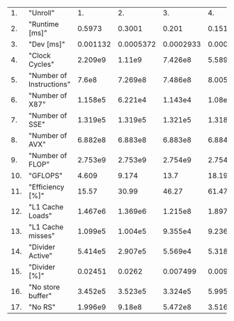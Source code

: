 |     |                          |          |           |           |           |           |           |           |           |           |           |           |           |
|-----|--------------------------|----------|-----------|-----------|-----------|-----------|-----------|-----------|-----------|-----------|-----------|-----------|-----------|
| 1.  | "Unroll"                 | 1.       | 2.        | 3.        | 4.        | 5.        | 6.        | 7.        | 8.        | 9.        | 10.       | 12.       | 16.       |
| 2.  | "Runtime [ms]"           | 0.5973   | 0.3001    | 0.201     | 0.1513    | 0.1423    | 0.1397    | 0.1373    | 0.1342    | 0.1359    | 0.1354    | 0.1367    | 0.1559    |
| 3.  | "Dev [ms]"               | 0.001132 | 0.0005372 | 0.0002933 | 0.0002791 | 0.0002781 | 0.0002937 | 0.0002375 | 0.0001929 | 0.0002711 | 0.0002741 | 0.0002726 | 0.0003105 |
| 4.  | "Clock Cycles"           | 2.209e9  | 1.11e9    | 7.426e8   | 5.589e8   | 5.253e8   | 5.154e8   | 5.069e8   | 4.96e8    | 5.02e8    | 4.997e8   | 5.041e8   | 5.76e8    |
| 5.  | "Number of Instructions" | 7.6e8    | 7.269e8   | 7.486e8   | 8.005e8   | 8.449e8   | 8.58e8    | 8.908e8   | 9.193e8   | 9.307e8   | 9.431e8   | 9.644e8   | 1.032e9   |
| 6.  | "Number of X87"          | 1.158e5  | 6.221e4   | 1.143e4   | 1.08e4    | 1.06e4    | 1.066e4   | 1.056e4   | 1.048e4   | 1.055e4   | 1.044e4   | 1.066e4   | 1.085e4   |
| 7.  | "Number of SSE"          | 1.319e5  | 1.319e5   | 1.321e5   | 1.318e5   | 1.321e5   | 1.319e5   | 1.321e5   | 1.319e5   | 1.319e5   | 1.322e5   | 1.318e5   | 1.321e5   |
| 8.  | "Number of AVX"          | 6.882e8  | 6.883e8   | 6.883e8   | 6.884e8   | 7.079e8   | 7.118e8   | 7.064e8   | 7.088e8   | 7.066e8   | 7.039e8   | 7.e8      | 7.013e8   |
| 9.  | "Number of FLOP"         | 2.753e9  | 2.753e9   | 2.754e9   | 2.754e9   | 2.832e9   | 2.847e9   | 2.826e9   | 2.835e9   | 2.827e9   | 2.816e9   | 2.8e9     | 2.805e9   |
| 10. | "GFLOPS"                 | 4.609    | 9.174     | 13.7      | 18.19     | 19.9      | 20.38     | 20.58     | 21.12     | 20.79     | 20.8      | 20.48     | 17.99     |
| 11. | "Efficiency [%]"         | 15.57    | 30.99     | 46.27     | 61.47     | 67.24     | 68.84     | 69.53     | 71.36     | 70.25     | 70.26     | 69.19     | 60.78     |
| 12. | "L1 Cache Loads"         | 1.467e6  | 1.369e6   | 1.215e8   | 1.897e8   | 2.504e8   | 2.799e8   | 3.244e8   | 3.413e8   | 3.655e8   | 3.684e8   | 3.81e8    | 4.11e8    |
| 13. | "L1 Cache misses"        | 1.099e5  | 1.004e5   | 9.355e4   | 9.236e4   | 9.417e4   | 9.573e4   | 9.469e4   | 9.378e4   | 9.485e4   | 9.481e4   | 9.542e4   | 9.818e4   |
| 14. | "Divider Active"         | 5.414e5  | 2.907e5   | 5.569e4   | 5.318e4   | 5.203e4   | 5.117e4   | 5.106e4   | 5.082e4   | 5.215e4   | 5.089e4   | 5.166e4   | 5.32e4    |
| 15. | "Divider [%]"            | 0.02451  | 0.0262    | 0.007499  | 0.009516  | 0.009906  | 0.009929  | 0.01007   | 0.01025   | 0.01039   | 0.01018   | 0.01025   | 0.009235  |
| 16. | "No store buffer"        | 3.452e5  | 3.523e5   | 3.324e5   | 5.995e5   | 8.647e5   | 1.109e6   | 1.266e6   | 1.185e6   | 2.582e6   | 9.301e6   | 4.147e7   | 1.348e8   |
| 17. | "No RS"                  | 1.996e9  | 9.18e8    | 5.472e8   | 3.516e8   | 3.07e8    | 2.941e8   | 2.767e8   | 2.581e8   | 2.608e8   | 2.537e8   | 2.275e8   | 1.949e8   |
